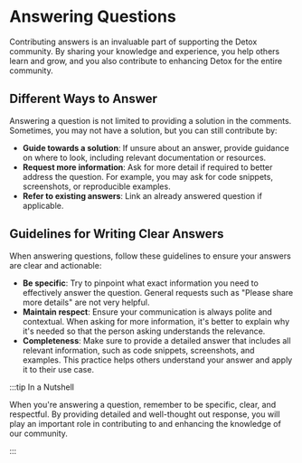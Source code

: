 # Answering Questions

Contributing answers is an invaluable part of supporting the Detox community. By sharing your knowledge and experience, you help others learn and grow, and you also contribute to enhancing Detox for the entire community.

## Different Ways to Answer

Answering a question is not limited to providing a solution in the comments.
Sometimes, you may not have a solution, but you can still contribute by:

- **Guide towards a solution**: If unsure about an answer, provide guidance on where to look, including relevant documentation or resources.
- **Request more information**: Ask for more detail if required to better address the question. For example, you may ask for code snippets, screenshots, or reproducible examples.
- **Refer to existing answers**: Link an already answered question if applicable.

## Guidelines for Writing Clear Answers

When answering questions, follow these guidelines to ensure your answers are clear and actionable:

- **Be specific**: Try to pinpoint what exact information you need to effectively answer the question. General requests such as "Please share more details" are not very helpful.
- **Maintain respect**: Ensure your communication is always polite and contextual. When asking for more information, it's better to explain why it's needed so that the person asking understands the relevance.
- **Completeness**: Make sure to provide a detailed answer that includes all relevant information, such as code snippets, screenshots, and examples. This practice helps others understand your answer and apply it to their use case.

:::tip In a Nutshell

When you're answering a question, remember to be specific, clear, and respectful. By providing detailed and well-thought out response, you will play an important role in contributing to and enhancing the knowledge of our community.

:::
